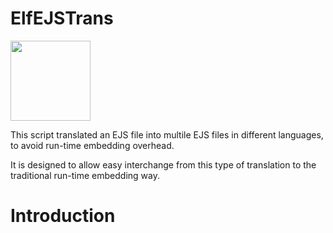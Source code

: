# ElfEJSTrans

<img src="https://mjsaldanha.com/images/elf_icon.png" width="128" height="128">

This script translated an EJS file into multile EJS files in different languages, to avoid run-time embedding overhead.

It is designed to allow easy interchange from this type of translation to the traditional run-time embedding way.

# Introduction

